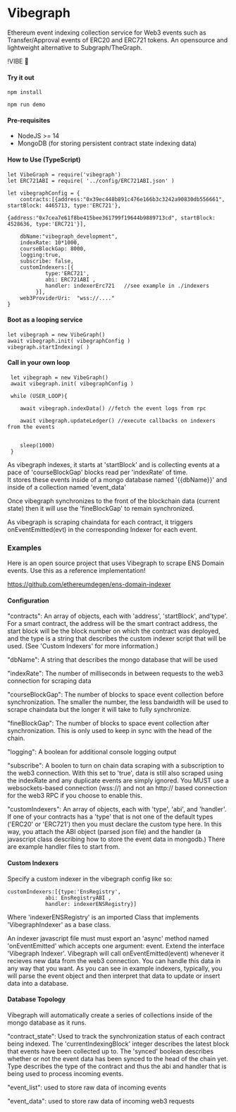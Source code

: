 # Vibegraph 
Ethereum event indexing collection service for Web3 events such as Transfer/Approval events of ERC20 and ERC721 tokens.  An opensource and lightweight alternative to Subgraph/TheGraph.

 

!VIBE 🐸

#### Try it out 


    npm install

    npm run demo 



#### Pre-requisites
 - NodeJS >= 14
 - MongoDB (for storing persistent contract state indexing data)

#### How to Use (TypeScript) 


  
    let VibeGraph = require('vibegraph')
    let ERC721ABI = require( '../config/ERC721ABI.json' )
 
    let vibegraphConfig = {
        contracts:[{address:"0x39ec448b891c476e166b3c3242a90830db556661", startBlock: 4465713, type:'ERC721'},
                        {address:"0x7cea7e61f8be415bee361799f19644b9889713cd", startBlock: 4528636, type:'ERC721'}],
            
        dbName:"vibegraph_development",
        indexRate: 10*1000,
        courseBlockGap: 8000,
        logging:true,
        subscribe: false,
        customIndexers:[{
                type:'ERC721', 
                abi: ERC721ABI ,  
                handler: indexerErc721   //see example in ./indexers 
             }],
        web3ProviderUri:  "wss://...." 
    }


#### Boot as a looping service 

    let vibegraph = new VibeGraph()
    await vibegraph.init( vibegraphConfig )
    vibegraph.startIndexing( )  


#### Call in your own loop 

     let vibegraph = new VibeGraph()
     await vibegraph.init( vibegraphConfig )

     while (USER_LOOP){

        await vibegraph.indexData() //fetch the event logs from rpc 
        
        await vibegraph.updateLedger() //execute callbacks on indexers from the events 
        
    
        sleep(1000)
     }

        
        
        
 As vibegraph indexes, it starts at 'startBlock' and is collecting events at a pace of 'courseBlockGap' blocks read per 'indexRate' of time.  
 It stores these events inside of a mongo database named '{{dbName}}' and inside of a collection named 'event_data'
 
 Once vibegraph synchronizes to the front of the blockchain data (current state) then it will use the 'fineBlockGap' to remain synchronized.  
 
 As vibegraph is scraping chaindata for each contract, it triggers onEventEmitted(evt) in the corresponding Indexer for each event.  
 
 
 ### Examples 
 
 Here is an open source project that uses Vibegraph to scrape ENS Domain events. Use this as a reference implementation!
 
https://github.com/ethereumdegen/ens-domain-indexer
 
 
 
 #### Configuration 
 
 "contracts": An array of objects, each with 'address', 'startBlock', and'type'.  For a smart contract, the address will be the smart contract address, the start block will be the block number on which the contract was deployed, and the type is a string that describes the custom indexer script that will be used. (See 'Custom Indexers' for more information.) 
 
 "dbName": A string that describes the mongo database that will be used
 
 "indexRate": The number of milliseconds in between requests to the web3 connection for scraping data
 
 "courseBlockGap": The number of blocks to space event collection before synchronization.  The smaller the number, the less bandwidth will be used to scrape chaindata but the longer it will take to fully synchronize.
 
 "fineBlockGap": The number of blocks to space event collection after synchronization. This is only used to keep in sync with the head of the chain.  
 
 "logging": A boolean for additional console logging output
 
 "subscribe":  A boolen to turn on chain data scraping with a subscription to the web3 connection.  With this set to 'true', data is still also scraped using the indexRate and any duplicate events are simply ignored. You MUST use a websockets-based connection (wss://) and not an http:// based connection for the web3 RPC if you choose to enable this.  
 
 "customIndexers":  An array of objects, each with 'type', 'abi', and 'handler'.  If one of your contracts has a 'type' that is not one of the default types ('ERC20' or 'ERC721') then you must declare the custom type here.  In this way, you attach the ABI object (parsed json file) and the handler (a javascript class describing how to store the event data in mongodb.)  There are example handler files to start from. 
  


#### Custom Indexers

Specify a custom indexer in the vibegraph config like so:

    customIndexers:[{type:'EnsRegistry', 
                abi: EnsRegistryABI ,  
                handler: indexerENSRegistry}]

Where 'indexerENSRegistry' is an imported Class that implements 'VibegraphIndexer' as a base class. 

An indexer javascript file must must export an 'async' method named 'onEventEmitted' which accepts one argument: event.  Extend the interface 'Vibegraph Indexer'.  Vibegraph will call onEventEmitted(event)  whenever it recieves new data from the web3 connection.  You can handle this data in any way that you want. As you can see in example indexers, typically, you will parse the event object and then interpret that data to update or insert data into a database.


#### Database Topology

Vibegraph will automatically create a series of collections inside of the mongo database as it runs.  

"contract_state": Used to track the synchronization status of each contract being indexed. The 'currentIndexingBlock' integer describes the latest block that events have been collected up to.  The 'synced' boolean describes whether or not the event data has been synced to the head of the chain yet.  Type describes the type of the contract and thus the abi and handler that is being used to process incoming events.  

"event_list": used to store raw data of incoming events 

"event_data":  used to store raw data of incoming web3 requests 

 
